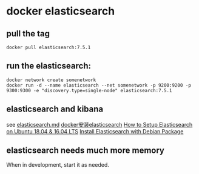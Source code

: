 # docker elasticsearch

## pull the tag

```
docker pull elasticsearch:7.5.1
```

## run the elasticsearch:

```
docker network create somenetwork
docker run -d --name elasticsearch --net somenetwork -p 9200:9200 -p 9300:9300 -e "discovery.type=single-node" elasticsearch:7.5.1
```

## elasticsearch and kibana

see [elasticsearch.md](https://github.com/jaywcjlove/docker-tutorial/blob/master/docker/elasticsearch.md)
[docker安装elasticsearch](https://juejin.im/post/5ca0d12c518825550b35be6d)
[How to Setup Elasticsearch on Ubuntu 18.04 & 16.04 LTS](https://tecadmin.net/setup-elasticsearch-on-ubuntu/)
[Install Elasticsearch with Debian Package](https://www.elastic.co/guide/en/elasticsearch/reference/current/deb.html)

## elasticsearch needs much more memory
When in development, start it as needed.

